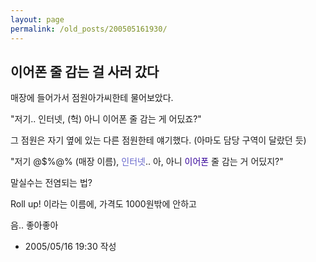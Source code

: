 ```yaml
---
layout: page
permalink: /old_posts/200505161930/
---
```


## 이어폰 줄 감는 걸 사러 갔다

매장에 들어가서 점원아가씨한테 물어보았다.

"저기.. 인터넷, (헉) 아니 이어폰 줄 감는 게 어딨죠?"

그 점원은 자기 옆에 있는 다른 점원한테 얘기했다. (아마도 담당 구역이 달랐던 듯)

"저기 @$%@% (매장 이름), <font color="#6666cc">인터넷</font>.. 아, 아니 <font color="#330099">이어폰</font> 줄 감는 거 어딨지?"





말실수는 전염되는 법?


<a name="154121_1"></a>Roll up! 이라는 이름에, 가격도 1000원밖에 안하고

음.. 좋아좋아




- 2005/05/16 19:30 작성